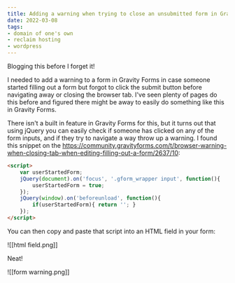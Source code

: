 ```yaml
---
title: Adding a warning when trying to close an unsubmitted form in Gravity Forms
date: 2022-03-08
tags:
- domain of one's own
- reclaim hosting
- wordpress
---
```


Blogging this before I forget it!

I needed to add a warning to a form in Gravity Forms in case someone started filling out a form but forgot to click the submit button before navigating away or closing the browser tab. I've seen plenty of pages do this before and figured there might be away to easily do something like this in Gravity Forms. 

There isn't a built in feature in Gravity Forms for this, but it turns out that using jQuery you can easily check if someone has clicked on any of the form inputs, and if they try to navigate a way throw up a warning. I found this snippet on the https://community.gravityforms.com/t/browser-warning-when-closing-tab-when-editing-filling-out-a-form/2637/10:

```html
<script>
    var userStartedForm;
    jQuery(document).on('focus', '.gform_wrapper input', function(){
        userStartedForm = true;
    });
	jQuery(window).on('beforeunload', function(){
        if(userStartedForm){ return ''; }
    });
</script>
```

You can then copy and paste that script into an HTML field in your form:

![[html field.png]]

Neat!

![[form warning.png]]
